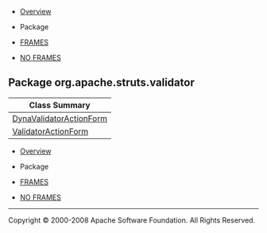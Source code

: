 -   [Overview](../../../../overview-summary.html.md)
-   Package

-   [FRAMES](../../../../index.html.md)
-   [NO FRAMES](package-summary.html.md)

Package org.apache.struts.validator
-----------------------------------

| Class Summary                                           |
|---------------------------------------------------------|
| [DynaValidatorActionForm](DynaValidatorActionForm.html.md) |
| [ValidatorActionForm](ValidatorActionForm.html.md)         |

-   [Overview](../../../../overview-summary.html.md)
-   Package

-   [FRAMES](../../../../index.html.md)
-   [NO FRAMES](package-summary.html.md)

------------------------------------------------------------------------

Copyright © 2000-2008 Apache Software Foundation. All Rights Reserved.
